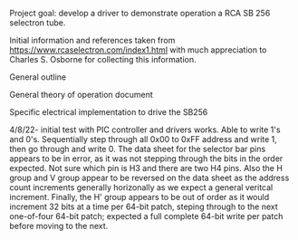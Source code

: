 Project goal:
develop a driver to demonstrate  operation a RCA SB 256 selectron tube.

Initial information  and references taken from https://www.rcaselectron.com/index1.html with much appreciation to Charles S. Osborne for collecting this information.

General outline

General theory of operation document

Specific electrical implementation to drive the SB256

4/8/22- initial test with PIC controller and drivers works.  Able to write 1's and 0's.  Sequentially step through all 0x00 to 0xFF address and write 1, then go through and write 0.  The data sheet for the selector bar pins appears to be in error, as it was not stepping through the bits in the order expected. Not sure which pin is H3 and there are two H4 pins.  Also the H group and V group appear to be reversed on the data sheet as the address count increments generally horizonally as we expect a general veritcal increment. Finally, the H' group appears to be out of order as it would increment 32 bits at a time per 64-bit patch, steping through to the next one-of-four 64-bit patch; expected a full complete 64-bit write per patch before moving to the next. 
